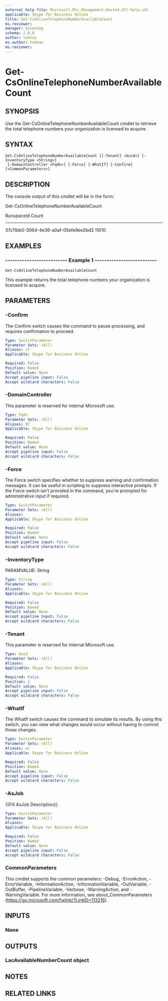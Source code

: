 ```yaml
---
external help file: Microsoft.Rtc.Management.Hosted.dll-help.xml 
applicable: Skype for Business Online
title: Get-CsOnlineTelephoneNumberAvailableCount
ms.reviewer: 
manager: bulenteg
schema: 2.0.0
author: tomtau
ms.author: tomkau
ms.reviewer:
---
```


# Get-CsOnlineTelephoneNumberAvailableCount

## SYNOPSIS
Use the Get-CsOnlineTelephoneNumberAvailableCount cmdlet to retrieve the total telephone numbers your organization is licensed to acquire.

## SYNTAX
```
Get-CsOnlineTelephoneNumberAvailableCount [[-Tenant] <Guid>] [-InventoryType <String>]
 [-DomainController <Fqdn>] [-Force] [-WhatIf] [-Confirm] [<CommonParameters>]
```

## DESCRIPTION
The console output of this cmdlet will be in the form:

Get-CsOnlineTelephoneNumberAvailableCount

RunspaceId Count

------------- ------

37c11bb0-3064-4e36-a0af-05efe9ee2bd3 11010

## EXAMPLES

### -------------------------- Example 1 --------------------------
```
Get-CsOnlineTelephoneNumberAvailableCount
```

This example returns the total telephone numbers your organization is licensed to acquire.


## PARAMETERS

### -Confirm
The Confirm switch causes the command to pause processing, and requires confirmation to proceed.

```yaml
Type: SwitchParameter
Parameter Sets: (All)
Aliases: cf
Applicable: Skype for Business Online

Required: False
Position: Named
Default value: None
Accept pipeline input: False
Accept wildcard characters: False
```

### -DomainController
This parameter is reserved for internal Microsoft use.

```yaml
Type: Fqdn
Parameter Sets: (All)
Aliases: DC
Applicable: Skype for Business Online

Required: False
Position: Named
Default value: None
Accept pipeline input: False
Accept wildcard characters: False
```

### -Force
The Force switch specifies whether to suppress warning and confirmation messages.
It can be useful in scripting to suppress interactive prompts.
If the Force switch isn't provided in the command, you're prompted for administrative input if required.

```yaml
Type: SwitchParameter
Parameter Sets: (All)
Aliases: 
Applicable: Skype for Business Online

Required: False
Position: Named
Default value: None
Accept pipeline input: False
Accept wildcard characters: False
```

### -InventoryType
PARAMVALUE: String

```yaml
Type: String
Parameter Sets: (All)
Aliases: 
Applicable: Skype for Business Online

Required: False
Position: Named
Default value: None
Accept pipeline input: False
Accept wildcard characters: False
```

### -Tenant
This parameter is reserved for internal Microsoft use.

```yaml
Type: Guid
Parameter Sets: (All)
Aliases: 
Applicable: Skype for Business Online

Required: False
Position: 1
Default value: None
Accept pipeline input: False
Accept wildcard characters: False
```

### -WhatIf
The WhatIf switch causes the command to simulate its results.
By using this switch, you can view what changes would occur without having to commit those changes.

```yaml
Type: SwitchParameter
Parameter Sets: (All)
Aliases: wi
Applicable: Skype for Business Online

Required: False
Position: Named
Default value: None
Accept pipeline input: False
Accept wildcard characters: False
```

### -AsJob
{{Fill AsJob Description}}

```yaml
Type: SwitchParameter
Parameter Sets: (All)
Aliases: 
Applicable: Skype for Business Online

Required: False
Position: Named
Default value: None
Accept pipeline input: False
Accept wildcard characters: False
```

### CommonParameters
This cmdlet supports the common parameters: -Debug, -ErrorAction, -ErrorVariable, -InformationAction, -InformationVariable, -OutVariable, -OutBuffer, -PipelineVariable, -Verbose, -WarningAction, and -WarningVariable. For more information, see about_CommonParameters (https://go.microsoft.com/fwlink/?LinkID=113216).

## INPUTS

### None

## OUTPUTS

### LacAvailableNumberCount object

## NOTES

## RELATED LINKS

